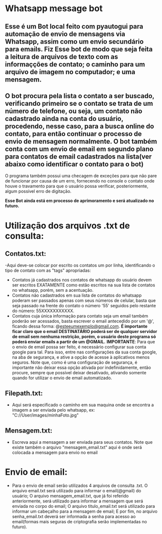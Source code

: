 # Whatsapp message bot

Esse é um Bot local feito com pyautogui para automação de envio de mensagens via Whatsapp, assim como um envio secundário para emails.
Fiz Esse bot de modo que seja feita a leitura de arquivos de texto com as informaçções de contato; o caminho para um arquivo de imagem no computador; e uma mensagem.
---
O bot procura pela lista o contato a ser buscado, verificando primeiro se o contato se trata de um número de telefone, ou seja, um contato não cadastrado ainda na conta do usuário, procedendo, nesse caso, para a busca online do contato, para então continuar o processo de envio de mensagem normalmente. O bot também conta com um envio de email em segundo plano para contatos de email cadastrados na lista(ver abaixo como identificar o contato para o bot)
---
O programa também possui uma checagem de exceções para que não pare de funcionar por causa de um erro, fornecendo no console o contato onde houve o travamento para que o usuário possa verificar, posteriormente, algum possível erro de digitação.

**Esse Bot ainda está em processo de aprimoramento e será atualizado no futuro.**

# Utilização dos arquivos .txt de consulta:

## Contatos.txt:
-Aqui deve-se colocar por escrito os contatos um por linha, identificando o tipo de contato com as "tags" apropriadas: 
- Contatos já cadastrados nos contatos de whatsapp do usuário devem ser escritos EXATAMENTE como estão escritos na sua lista de contatos no whatsapp, porém, sem a acentuação.
- Contatos não cadastrados em sua lista de contatos do whatsapp poderam ser passados apenas com seus números de celular, basta que seja passado na frente do contato o número '55' seguidos pelo restante do número: 55XXXXXXXXXXX.
- Contatos cuja única informação para contato seja um email também poderão ser acessados, basta escrever o email antecedido por um '@', ficando dessa forma: @esteeumexemplo@gmail.com. **É importante ficar claro que o email DESTINATÁRIO poderá ser de qualquer servidor de email sem nenhuma restrição, porém, o usuário deste programa só poderá enviar emails a partir de um @GMAIL.**
**IMPORTANTE**: Para que o envio de email possa ser feito, é necessário configurar sua conta google para tal. Para isso, entre nas configurações da sua conta google, na aba de segurança, e ative a opção de acesse à aplicativos menos seguros. Note que, como é uma configuração de segurança, é importante não deixar essa opção ativada por indefinidamente, então procure, sempre que possível deixar desativado, ativando somente quando for utilizar o envio de email automatizado.
## Filepath.txt:
- Aqui será especificado o caminho em sua maquina onde se encontra a imagem a ser enviada pelo whatsapp, ex: "C://User/images/minhaFoto.jpg"
## Mensagem.txt:
- Escreva aqui a mensagem a ser enviada para seus contatos. Note que existe também o arquivo "mensagem_email.txt" aqui é onde será colocada a mensagem para envio no email

# Envio de email:
- Para o envio de email serão utilizados 4 arquivos de consulta .txt. O arquivo email.txt será utilizado para informar o email(@gmail) do usuário; O arquivo mensagem_email.txt, que já foi referido anteriormente, será utilizado para informar a mensagem que será enviada no corpo do email; O arquivo titulo_email.txt será utilizado para informar um cabeçalho para a mensagem de email; E por fim, no arquivo senha_email.txt deverá ser informada a senha para acesso ao email(formas mais seguras de criptografia serão implementadas no futuro).
